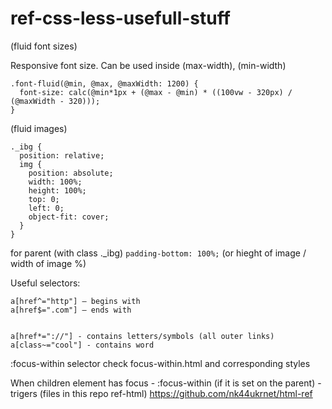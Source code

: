 # ref-css-less-usefull-stuff 


(fluid font sizes)

Responsive font size.
Can be used inside (max-width), (min-width)

```
.font-fluid(@min, @max, @maxWidth: 1200) {
  font-size: calc(@min*1px + (@max - @min) * ((100vw - 320px) / (@maxWidth - 320)));
}
```


(fluid images)

```
._ibg {
  position: relative;
  img {
    position: absolute;
    width: 100%;
    height: 100%;
    top: 0;
    left: 0;
    object-fit: cover;
  }
}
```

for parent (with class ._ibg)
`padding-bottom: 100%;` (or hieght of image / width of image %)

Useful selectors:
```
a[href^="http"] — begins with
a[href$=".com"] — ends with


a[href*="://"] - contains letters/symbols (all outer links)
a[class~="cool"] - contains word
```


:focus-within selector
check focus-within.html and corresponding styles

When children element has focus - :focus-within (if it is set on the parent) - trigers (files in this repo ref-html) https://github.com/nk44ukrnet/html-ref
